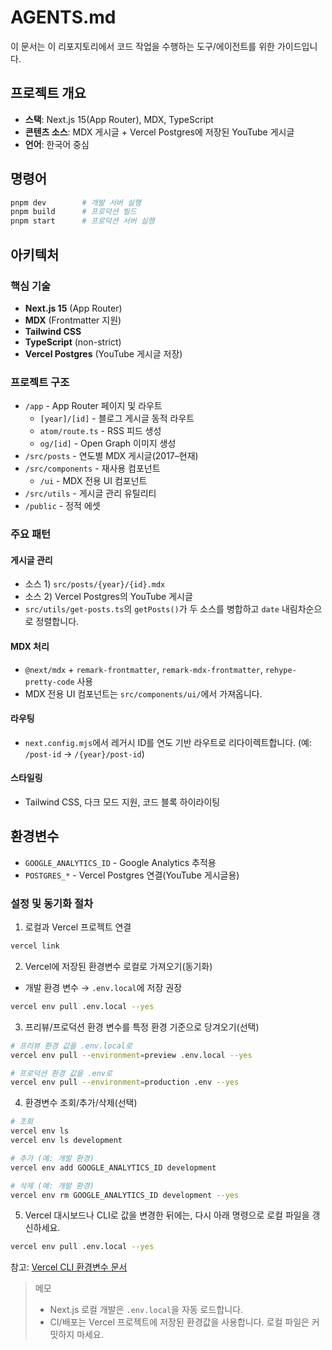 # AGENTS.md

이 문서는 이 리포지토리에서 코드 작업을 수행하는 도구/에이전트를 위한 가이드입니다.

## 프로젝트 개요
- **스택**: Next.js 15(App Router), MDX, TypeScript
- **콘텐츠 소스**: MDX 게시글 + Vercel Postgres에 저장된 YouTube 게시글
- **언어**: 한국어 중심

## 명령어
```bash
pnpm dev        # 개발 서버 실행
pnpm build      # 프로덕션 빌드
pnpm start      # 프로덕션 서버 실행
```

## 아키텍처

### 핵심 기술
- **Next.js 15** (App Router)
- **MDX** (Frontmatter 지원)
- **Tailwind CSS**
- **TypeScript** (non-strict)
- **Vercel Postgres** (YouTube 게시글 저장)

### 프로젝트 구조
- `/app` - App Router 페이지 및 라우트
  - `[year]/[id]` - 블로그 게시글 동적 라우트
  - `atom/route.ts` - RSS 피드 생성
  - `og/[id]` - Open Graph 이미지 생성
- `/src/posts` - 연도별 MDX 게시글(2017–현재)
- `/src/components` - 재사용 컴포넌트
  - `/ui` - MDX 전용 UI 컴포넌트
- `/src/utils` - 게시글 관리 유틸리티
- `/public` - 정적 에셋

### 주요 패턴
#### 게시글 관리
- 소스 1) `src/posts/{year}/{id}.mdx`
- 소스 2) Vercel Postgres의 YouTube 게시글
- `src/utils/get-posts.ts`의 `getPosts()`가 두 소스를 병합하고 `date` 내림차순으로 정렬합니다.

#### MDX 처리
- `@next/mdx` + `remark-frontmatter`, `remark-mdx-frontmatter`, `rehype-pretty-code` 사용
- MDX 전용 UI 컴포넌트는 `src/components/ui/`에서 가져옵니다.

#### 라우팅
- `next.config.mjs`에서 레거시 ID를 연도 기반 라우트로 리다이렉트합니다. (예: `/post-id` → `/{year}/post-id`)

#### 스타일링
- Tailwind CSS, 다크 모드 지원, 코드 블록 하이라이팅

## 환경변수
- `GOOGLE_ANALYTICS_ID` - Google Analytics 추적용
- `POSTGRES_*` - Vercel Postgres 연결(YouTube 게시글용)

### 설정 및 동기화 절차
1) 로컬과 Vercel 프로젝트 연결
```bash
vercel link
```

2) Vercel에 저장된 환경변수 로컬로 가져오기(동기화)
- 개발 환경 변수 → `.env.local`에 저장 권장
```bash
vercel env pull .env.local --yes
```

3) 프리뷰/프로덕션 환경 변수를 특정 환경 기준으로 당겨오기(선택)
```bash
# 프리뷰 환경 값을 .env.local로
vercel env pull --environment=preview .env.local --yes

# 프로덕션 환경 값을 .env로
vercel env pull --environment=production .env --yes
```

4) 환경변수 조회/추가/삭제(선택)
```bash
# 조회
vercel env ls
vercel env ls development

# 추가 (예: 개발 환경)
vercel env add GOOGLE_ANALYTICS_ID development

# 삭제 (예: 개발 환경)
vercel env rm GOOGLE_ANALYTICS_ID development --yes
```

5) Vercel 대시보드나 CLI로 값을 변경한 뒤에는, 다시 아래 명령으로 로컬 파일을 갱신하세요.
```bash
vercel env pull .env.local --yes
```

참고: [Vercel CLI 환경변수 문서](https://vercel.com/docs/cli/env)

> 메모
> - Next.js 로컬 개발은 `.env.local`을 자동 로드합니다.
> - CI/배포는 Vercel 프로젝트에 저장된 환경값을 사용합니다. 로컬 파일은 커밋하지 마세요.
